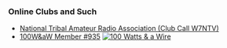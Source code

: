 
### Online Clubs and Such

-   [National Tribal Amateur Radio Association (Club Call W7NTV)](https://www.facebook.com/NatlTribalHam/)
-    [100W&aW Member #935](https://bit.ly/2XOV0nl)
[![100 Watts & a Wire](https://i.postimg.cc/Gpb6QKpB/Asset-22-8x-8.png)](https://bit.ly/2XOV0nl)

<!--stackedit_data:
eyJoaXN0b3J5IjpbNjIyNjUzNzgyLDE1NjI3NzkxNjNdfQ==
-->